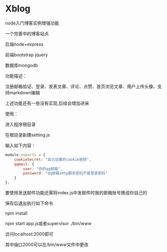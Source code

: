 # Xblog
node入门博客实例增强功能

一个完善中的博客站点 

后端node+express 

前端bootstrap jquery 

数据库mongodb 

功能描述：

注册邮箱验证、登录、发表文章、评论、点赞、首页浏览文章、用户上传头像、支持markdown编辑


上述功能还有一些没有实现,后续会增加进来

使用：

进入程序根目录

在根目录新建setting.js

输入如下内容：
```js
module.exports = {
	cookieSecret: "自己设置的cookie密钥",
	qqmail: {
		user: "你的qq邮箱",
		password: "qq邮箱smtp服务密码不是登录密码"
	}
};
```
要使用发送邮件功能还需将index.js中发邮件时我的邮箱账号换成你自己的

保存后退出执行如下命令

npm install

npm start app.js或者supervisor ./bin/www

访问localhost:2000即可

其中端口2000可以在/bin/www文件中更改
